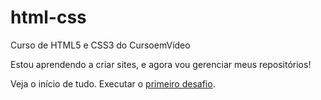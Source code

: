 # html-css
 Curso de HTML5 e CSS3 do CursoemVídeo

Estou aprendendo a criar sites, e agora vou gerenciar meus repositórios!

Veja o início de tudo. Executar o <a href="https://nicollascsantos.github.io/html-css/desafios/d001/index.html" target="_blank" rel="external">primeiro desafio<a>.